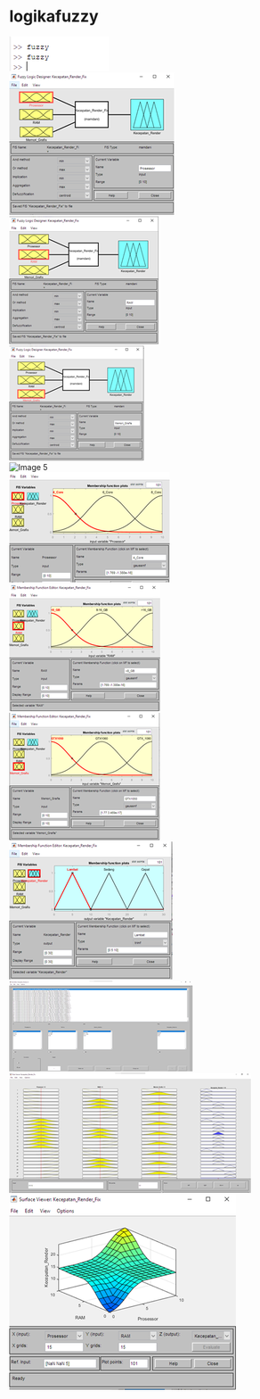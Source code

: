 # logikafuzzy

![Image 1](https://raw.githubusercontent.com/ndaeka/logikafuzzy/main/ss/Picture1.png)
<br>
![Image 2](https://raw.githubusercontent.com/ndaeka/logikafuzzy/main/ss/Picture2.png)
<br>
![Image 3](https://raw.githubusercontent.com/ndaeka/logikafuzzy/main/ss/Picture4.png)
<br>
![Image 4](https://raw.githubusercontent.com/ndaeka/logikafuzzy/main/ss/Picture5.png)
<br>
![Image 5](https://raw.githubusercontent.com/ndaeka/logikafuzzy/main/ss/Picture6.png)
<br>
![Image 6](https://raw.githubusercontent.com/ndaeka/logikafuzzy/main/ss/Picture7.png)
<br>
![Image 7](https://raw.githubusercontent.com/ndaeka/logikafuzzy/main/ss/Picture8.png)
<br>
![Image 8](https://raw.githubusercontent.com/ndaeka/logikafuzzy/main/ss/Picture9.png)
<br>
![Image 9](https://raw.githubusercontent.com/ndaeka/logikafuzzy/main/ss/Picture10.png)
<br>
![Image 10](https://raw.githubusercontent.com/ndaeka/logikafuzzy/main/ss/Picture11.png)
<br>
![Image 11](https://raw.githubusercontent.com/ndaeka/logikafuzzy/main/ss/Picture12.png)<br>
![Image 12](https://raw.githubusercontent.com/ndaeka/logikafuzzy/main/ss/Picture13.png)<br>
